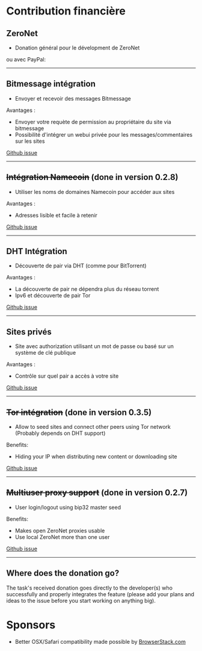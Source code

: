 # Contribution financière


## ZeroNet
<a href="bitcoin:1QDhxQ6PraUZa21ET5fYUCPgdrwBomnFgX?Label=ZeroNet+donation" class="bitcoinbar" data-address="1QDhxQ6PraUZa21ET5fYUCPgdrwBomnFgX" data-goal="0"></a>

* Donation général pour le dévelopment de ZeroNet

<div>ou avec PayPal:
<a href="https://www.paypal.me/zeronet/0usd"><img alt="" border="0" src="https://www.paypalobjects.com/webstatic/en_US/btn/btn_donate_pp_142x27.png"></a>
</form>

</div>

---


## Bitmessage intégration

<a href="bitcoin:1JxwXnjkv5M822aoJEVJawnS2uKnnT216Z?Label=ZeroNet+Bitmessage+donation" class="bitcoinbar" data-address="1JxwXnjkv5M822aoJEVJawnS2uKnnT216Z" data-goal="1.0"></a>

 * Envoyer et recevoir des messages Bitmessage

Avantages :

 * Envoyer votre requète de permission au propriétaire du site via bitmessage
 * Possibilité d'intégrer un webui privée pour les messages/commentaires sur les sites

[Github issue](https://github.com/HelloZeroNet/ZeroNet/issues/65)



---


## <s>Intégration Namecoin</s> (done in version 0.2.8)

 * Utiliser les noms de domaines Namecoin pour accéder aux sites

Avantages :

 * Adresses lisible et facile à retenir

[Github issue](https://github.com/HelloZeroNet/ZeroNet/issues/31)


---


## DHT Intégration

<a href="bitcoin:122tqTo5jTsZfF4xFodhM54b5HUkeVQL4E?Label=ZeroNet+DHT+donation" class="bitcoinbar" data-address="122tqTo5jTsZfF4xFodhM54b5HUkeVQL4E" data-goal="3.0"></a>

 * Découverte de pair via DHT (comme pour BitTorrent)

Avantages :

 * La découverte de pair ne dépendra plus du réseau torrent
 * Ipv6 et découverte de pair Tor

[Github issue](https://github.com/HelloZeroNet/ZeroNet/issues/57)


---


## Sites privés

<a href="bitcoin:1Q3jV3bAZxKBdMtVjnzfpcsmtXDspjGMnG?Label=ZeroNet+Private+sites" class="bitcoinbar" data-address="1Q3jV3bAZxKBdMtVjnzfpcsmtXDspjGMnG" data-goal="2.0"></a>

 * Site avec authorization utilisant un mot de passe ou basé sur un système de clé publique

Avantages :

 * Contrôle sur quel pair a accès à votre site

[Github issue](https://github.com/HelloZeroNet/ZeroNet/issues/62)


---


## <s>Tor intégration</s> (done in version 0.3.5)

 * Allow to seed sites and connect other peers using Tor network (Probably depends on DHT support)

Benefits:

 * Hiding your IP when distributing new content or downloading site

[Github issue](https://github.com/HelloZeroNet/ZeroNet/issues/60)



---


## <s>Multiuser proxy support</s> (done in version 0.2.7)

 * User login/logout using bip32 master seed

Benefits:

 * Makes open ZeroNet proxies usable
 * Use local ZeroNet more than one user

[Github issue](https://github.com/HelloZeroNet/ZeroNet/issues/58)


---


## Where does the donation go?

The task's received donation goes directly to the developer(s) who successfully and properly integrates the feature (please add your plans and ideas to the issue before you start working on anything big).



# Sponsors

* Better OSX/Safari compatibility made possible by [BrowserStack.com](https://www.browserstack.com/)
